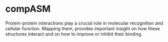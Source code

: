 # compASM
Protein-protein interactions play a crucial role in molecular recognition and cellular function. Mapping them, provides important insight on how these structures interact and on how to improve or inhibit their binding.

